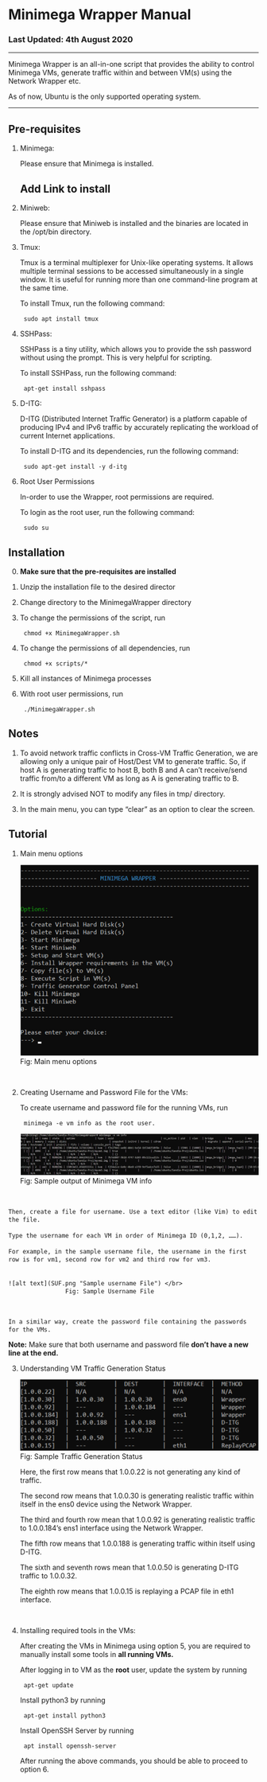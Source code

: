 # Minimega Wrapper Manual

### Last Updated: 4th August 2020
---

Minimega Wrapper is an all-in-one script that provides the ability to control Minimega VMs, generate traffic within and between VM(s) using the Network Wrapper etc.

As of now, Ubuntu is the only supported operating system.

---


## Pre-requisites


1) Minimega:

    Please ensure that Minimega is installed.
    ## Add Link to install


2) Miniweb:

    Please ensure that Miniweb is installed and the binaries are located in the /opt/bin directory.


3) Tmux:
   
    Tmux is a terminal multiplexer for Unix-like operating systems. It allows multiple terminal sessions to be accessed simultaneously in a single window. It is useful for running more than one command-line program at the same time.

    To install Tmux, run the following command:

        sudo apt install tmux


4) SSHPass:

    SSHPass is a tiny utility, which allows you to provide the ssh password without using the prompt. This is very helpful for scripting.

    To install SSHPass, run the following command:

        apt-get install sshpass


5) D-ITG:

    D-ITG (Distributed Internet Traffic Generator) is a platform capable of producing IPv4 and IPv6 traffic by accurately replicating the workload of current Internet applications.

    To install D-ITG and its dependencies, run the following command:

        sudo apt-get install -y d-itg


6) Root User Permissions

    In-order to use the Wrapper, root permissions are required.

    To login as the root user, run the following command:

	    sudo su


## Installation


0) **Make sure that the pre-requisites are installed**
   

1) Unzip the installation file to the desired director
   

2) Change directory to the MinimegaWrapper directory
   

3) To change the permissions of the script, run

        chmod +x MinimegaWrapper.sh


4) To change the permissions of all dependencies, run

        chmod +x scripts/*


5) Kill all instances of Minimega processes


6) With root user permissions, run

        ./MinimegaWrapper.sh


## Notes


1) To avoid network traffic conflicts in Cross-VM Traffic Generation, we are allowing only a unique pair of Host/Dest VM to generate traffic. So, if host A is generating traffic to host B, both B and A can’t receive/send traffic from/to a different VM as long as A is generating traffic to B.


2) It is strongly advised NOT to modify any files in tmp/ directory.


3) In the main menu, you can type “clear” as an option to clear the screen.


## Tutorial


1) Main menu options

    ![alt text](MMO.png "Main menu options") </br>
                    Fig: Main menu options

</br>

2) Creating Username and Password File for the VMs:

    To create username and password file for the running VMs, run 
	    
        minimega -e vm info as the root user.


    ![alt text](SMVIO.png "Sample output of Minimega VM info") </br>
                    Fig: Sample output of Minimega VM info
</br>

    Then, create a file for username. Use a text editor (like Vim) to edit the file.

    Type the username for each VM in order of Minimega ID (0,1,2, ……). 

    For example, in the sample username file, the username in the first row is for vm1, second row for vm2 and third row for vm3.


    ![alt text](SUF.png "Sample username File") </br>
                    Fig: Sample Username File
</br>

    In a similar way, create the password file containing the passwords for the VMs.

**Note:** Make sure that both username and password file **don’t have a new line at the end.**


3) Understanding VM Traffic Generation Status
   
   ![alt text](STGS.png "Sample Traffic Generation Status") </br>
                    Fig: Sample Traffic Generation Status
    </br>

    Here, the first row means that 1.0.0.22 is not generating any kind of traffic.
    
    The second row means that 1.0.0.30 is generating realistic traffic within itself in the ens0 device using the Network Wrapper.

    The third and fourth row mean that 1.0.0.92 is generating realistic traffic to 1.0.0.184’s ens1 interface using the Network Wrapper.

    The fifth row means that 1.0.0.188 is generating traffic within itself using D-ITG.

    The sixth and seventh rows mean that 1.0.0.50 is generating D-ITG traffic to 1.0.0.32.

    The eighth row means that 1.0.0.15 is replaying a PCAP file in eth1 interface.

</br>

4) Installing required tools in the VMs:
   
    After creating the VMs in Minimega using option 5, you are required to manually install some tools in **all running VMs.**

    After logging in to VM as the **root** user, update the system by running

        apt-get update

    Install python3 by running

        apt-get install python3


    Install OpenSSH Server by running    

        apt install openssh-server

    After running the above commands, you should be able to proceed to option 6.
